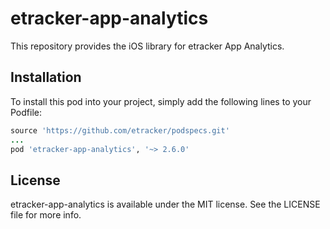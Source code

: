 # etracker-app-analytics

This repository provides the iOS library for etracker App Analytics.

## Installation

To install this pod into your project, simply add the following lines to your Podfile:

```ruby
source 'https://github.com/etracker/podspecs.git'
...
pod 'etracker-app-analytics', '~> 2.6.0'
```

## License

etracker-app-analytics is available under the MIT license. See the LICENSE file for more info.
